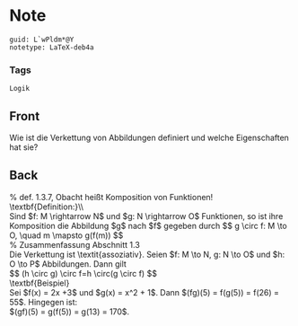 # Note
```
guid: L`wPldm*@Y
notetype: LaTeX-deb4a
```

### Tags
```
Logik
```

## Front
Wie ist die Verkettung von Abbildungen definiert und welche Eigenschaften hat sie?

## Back
<div>% def. 1.3.7, Obacht heißt Komposition von Funktionen!</div><div>\textbf{Definition:}\\</div><div>
</div><div>Sind $f: M \rightarrow N$ und $g: N \rightarrow O$ Funktionen, so ist ihre Komposition die Abbildung $g$ nach $f$ gegeben durch
$$
g \circ f: M \to O, \quad m \mapsto g(f(m))
$$
</div>
<div>% Zusammenfassung Abschnitt 1.3</div><div>Die Verkettung ist \textit{<span>assoziativ</span><span>}. </span><span>Seien $f: M \to N, g: N \to O$ und $h: O \to P$ Abbildungen. Dann gilt</span></div>$$
(h \circ g) \circ f=h \circ(g \circ f)
$$<div>
</div><div>\textbf{Beispiel}</div><div>
</div><div>Sei $f(x) = 2x +3$ und $g(x) = x^2 + 1$. Dann $(fg)(5)  = f(g(5)) = f(26) = 55$. <span>Hingegen ist: </span></div><div>$(gf)(5) = g(f(5)) = g(13) = 170$.</div>
